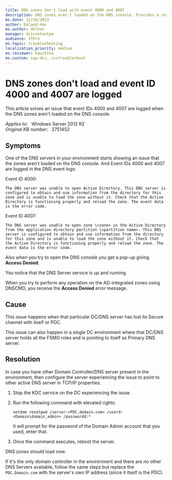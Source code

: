 ```yaml
---
title: DNS zones don't load with event 4000 and 4007
description: DNS zones aren't loaded on the DNS console. Provides a resolution.
ms.date: 12/26/2023
author: Deland-Han
ms.author: delhan
manager: dcscontentpm
audience: ITPro
ms.topic: troubleshooting
localization_priority: medium
ms.reviewer: kaushika
ms.custom: sap:dns, csstroubleshoot
---
```

# DNS zones don't load and event ID 4000 and 4007 are logged

This article solves an issue that event IDs 4000 and 4007 are logged when the DNS zones aren't loaded on the DNS console.

_Applies to:_ &nbsp; Windows Server 2012 R2  
_Original KB number:_ &nbsp; 2751452

## Symptoms

One of the DNS servers in your environment starts showing an issue that the zones aren't loaded on the DNS console. And Event IDs 4000 and 4007 are logged in the DNS event logs:

Event ID 4000:

```output
The DNS server was unable to open Active Directory. This DNS server is configured to obtain and use information from the directory for this zone and is unable to load the zone without it. Check that the Active Directory is functioning properly and reload the zone. The event data is the error code.
```

Event ID 4007:

```output
The DNS server was unable to open zone \<zone> in the Active Directory from the application directory partition \<partition name>. This DNS server is configured to obtain and use information from the directory for this zone and is unable to load the zone without it. Check that the Active Directory is functioning properly and reload the zone. The event data is the error code.
```

Also when you try to open the DNS console you get a pop-up giving **Access Denied**.

You notice that the DNS Server service is up and running.

When you try to perform any operation on the AD-integrated zones using DNSCMD, you receive the **Access Denied** error message.

## Cause

This issue happens when that particular DC/DNS server has lost its Secure channel with itself or PDC.

This issue can also happen in a single DC environment where that DC/DNS server holds all the FSMO roles and is pointing to itself as Primary DNS server.

## Resolution

In case you have other Domain Controller/DNS server present in the environment, then configure the server experiencing the issue to point to other active DNS server in TCP/IP properties.

1. Stop the KDC service on the DC experiencing the issue.

2. Run the following command with elevated rights:

    ```console
    netdom resetpwd /server:<PDC.domain.com> /userd:<Domain\domain_admin> /passwordd:*
    ```

    It will prompt for the password of the Domain Admin account that you used, enter that.

3. Once the command executes, reboot the server.

DNS zones should load now.

If it's the only domain controller in the environment and there are no other DNS Servers available, follow the same steps but replace the `PDC.Domain.com` with the server's own IP address (since it itself is the PDC).
